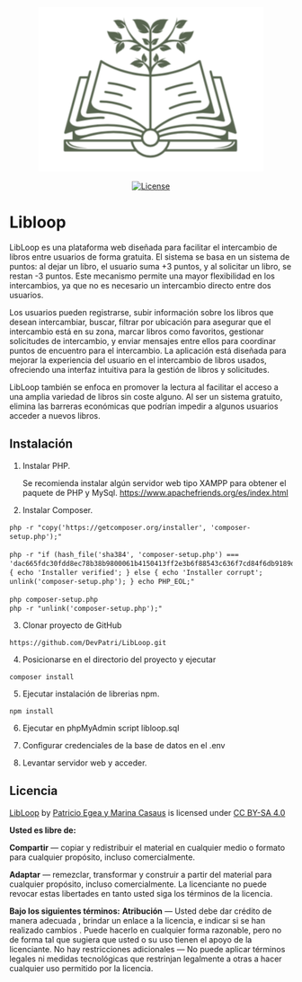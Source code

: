 <p align="center"><a href="" target="_blank"><img src="public/assets/img/logo-libloop.png" width="400" alt="Laravel Logo"></a></p>

<p align="center">
<a href="https://github.com/DevPatri/LibLoop"><img src="https://img.shields.io/github/license/DevPatri/LibLoop?style=social&logo=github&logoColor=red
" alt="License"></a>
</p>

# Libloop

LibLoop es una plataforma web diseñada para facilitar el intercambio de libros entre usuarios de forma gratuita. El sistema se basa en un sistema de puntos: al dejar un libro, el usuario suma +3 puntos, y al solicitar un libro, se restan -3 puntos. Este mecanismo permite una mayor flexibilidad en los intercambios, ya que no es necesario un intercambio directo entre dos usuarios.

Los usuarios pueden registrarse, subir información sobre los libros que desean intercambiar, buscar, filtrar por ubicación para asegurar que el intercambio está en su zona, marcar libros como favoritos, gestionar solicitudes de intercambio, y enviar mensajes entre ellos para coordinar puntos de encuentro para el intercambio. La aplicación está diseñada para mejorar la experiencia del usuario en el intercambio de libros usados, ofreciendo una interfaz intuitiva para la gestión de libros y solicitudes.

LibLoop también se enfoca en promover la lectura al facilitar el acceso a una amplia variedad de libros sin coste alguno. Al ser un sistema gratuito, elimina las barreras económicas que podrían impedir a algunos usuarios acceder a nuevos libros.

## Instalación

1. Instalar PHP.

    Se recomienda instalar algún servidor web tipo XAMPP para obtener el paquete de PHP y MySql. 
    https://www.apachefriends.org/es/index.html

2. Instalar Composer.
```
php -r "copy('https://getcomposer.org/installer', 'composer-setup.php');"

php -r "if (hash_file('sha384', 'composer-setup.php') === 'dac665fdc30fdd8ec78b38b9800061b4150413ff2e3b6f88543c636f7cd84f6db9189d43a81e5503cda447da73c7e5b6') { echo 'Installer verified'; } else { echo 'Installer corrupt'; unlink('composer-setup.php'); } echo PHP_EOL;"

php composer-setup.php
php -r "unlink('composer-setup.php');"
```

3. Clonar proyecto de GitHub 
```
https://github.com/DevPatri/LibLoop.git
```

4. Posicionarse en el directorio del proyecto y ejecutar 
```
composer install
```

5. Ejecutar instalación de librerias npm.
```
npm install
```
6. Ejecutar en phpMyAdmin script libloop.sql

7. Configurar credenciales de la base de datos en el .env

8. Levantar servidor web y acceder.

## Licencia

<p xmlns:cc="http://creativecommons.org/ns#" xmlns:dct="http://purl.org/dc/terms/"><a property="dct:title" rel="cc:attributionURL" href="https://github.com/DevPatri/LibLoop">LibLoop</a> by <a rel="cc:attributionURL dct:creator" property="cc:attributionName" href="https://github.com/DevPatri/LibLoop">Patricio Egea y Marina Casaus</a> is licensed under <a href="https://creativecommons.org/licenses/by-sa/4.0/?ref=chooser-v1" target="_blank" rel="license noopener noreferrer" style="display:inline-block;">CC BY-SA 4.0<img style="height:22px!important;margin-left:3px;vertical-align:text-bottom;" src="https://mirrors.creativecommons.org/presskit/icons/cc.svg?ref=chooser-v1" alt=""><img style="height:22px!important;margin-left:3px;vertical-align:text-bottom;" src="https://mirrors.creativecommons.org/presskit/icons/by.svg?ref=chooser-v1" alt=""><img style="height:22px!important;margin-left:3px;vertical-align:text-bottom;" src="https://mirrors.creativecommons.org/presskit/icons/sa.svg?ref=chooser-v1" alt=""></a></p>

<strong>Usted es libre de:</strong>

<strong>Compartir</strong> — copiar y redistribuir el material en cualquier medio o formato para cualquier propósito, incluso comercialmente.

<strong>Adaptar</strong> — remezclar, transformar y construir a partir del material para cualquier propósito, incluso comercialmente.
La licenciante no puede revocar estas libertades en tanto usted siga los términos de la licencia.

<strong>Bajo los siguientes términos:</strong>
<strong>Atribución</strong> — Usted debe dar crédito de manera adecuada , brindar un enlace a la licencia, e indicar si se han realizado cambios . Puede hacerlo en cualquier forma razonable, pero no de forma tal que sugiera que usted o su uso tienen el apoyo de la licenciante.
No hay restricciones adicionales — No puede aplicar términos legales ni medidas tecnológicas que restrinjan legalmente a otras a hacer cualquier uso permitido por la licencia.
